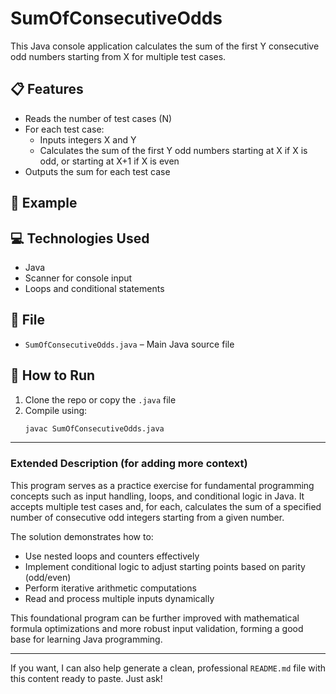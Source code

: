 # SumOfConsecutiveOdds

This Java console application calculates the sum of the first Y consecutive odd numbers starting from X for multiple test cases.

## 📋 Features

- Reads the number of test cases (N)
- For each test case:
  - Inputs integers X and Y
  - Calculates the sum of the first Y odd numbers starting at X if X is odd, or starting at X+1 if X is even
- Outputs the sum for each test case

## 🧮 Example


## 💻 Technologies Used

- Java
- Scanner for console input
- Loops and conditional statements

## 📁 File

- `SumOfConsecutiveOdds.java` – Main Java source file

## 🏁 How to Run

1. Clone the repo or copy the `.java` file
2. Compile using:
   ```bash
   javac SumOfConsecutiveOdds.java

---

### Extended Description (for adding more context)

This program serves as a practice exercise for fundamental programming concepts such as input handling, loops, and conditional logic in Java. It accepts multiple test cases and, for each, calculates the sum of a specified number of consecutive odd integers starting from a given number.

The solution demonstrates how to:

- Use nested loops and counters effectively
- Implement conditional logic to adjust starting points based on parity (odd/even)
- Perform iterative arithmetic computations
- Read and process multiple inputs dynamically

This foundational program can be further improved with mathematical formula optimizations and more robust input validation, forming a good base for learning Java programming.

---

If you want, I can also help generate a clean, professional `README.md` file with this content ready to paste. Just ask!

